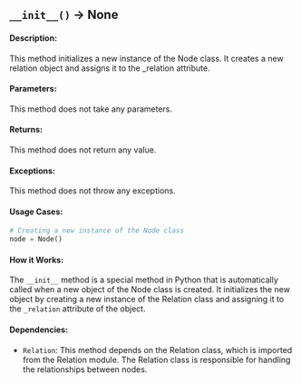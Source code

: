 ## `__init__()` -> None

#### Description:
This method initializes a new instance of the Node class. It creates a new relation object and assigns it to the _relation attribute.

#### Parameters:
This method does not take any parameters.

#### Returns:
This method does not return any value.

#### Exceptions:
This method does not throw any exceptions.

#### Usage Cases:

```python
# Creating a new instance of the Node class
node = Node()
```

#### How it Works:
The `__init__` method is a special method in Python that is automatically called when a new object of the Node class is created. It initializes the new object by creating a new instance of the Relation class and assigning it to the `_relation` attribute of the object.

#### Dependencies:
- `Relation`: This method depends on the Relation class, which is imported from the Relation module. The Relation class is responsible for handling the relationships between nodes.